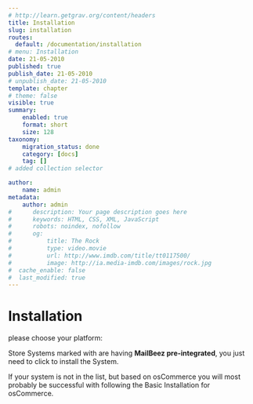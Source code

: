 ```yaml
---
# http://learn.getgrav.org/content/headers
title: Installation
slug: installation
routes:
  default: /documentation/installation
# menu: Installation
date: 21-05-2010
published: true
publish_date: 21-05-2010
# unpublish_date: 21-05-2010
template: chapter
# theme: false
visible: true
summary:
    enabled: true
    format: short
    size: 128
taxonomy:
    migration_status: done
    category: [docs]
    tag: []
# added collection selector

author:
    name: admin
metadata:
    author: admin
#      description: Your page description goes here
#      keywords: HTML, CSS, XML, JavaScript
#      robots: noindex, nofollow
#      og:
#          title: The Rock
#          type: video.movie
#          url: http://www.imdb.com/title/tt0117500/
#          image: http://ia.media-imdb.com/images/rock.jpg
#  cache_enable: false
#  last_modified: true
---
```


# Installation


please choose your platform:


Store Systems marked with <b class='label label-integrated'></b> are having **MailBeez pre-integrated**, you just need to click to install the System.


If your system is not in the list, but based on osCommerce you will most probably be successful with following the Basic Installation for osCommerce.
